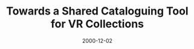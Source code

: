 ---
layout: redirect
date: 2000-12-02
title: "Towards a Shared Cataloguing Tool for VR Collections"
authors: 
    - Greenstein, Daniel
redirect_to: https://old.diglib.org/collections/vrtool/toolframe.htm
tags: DLF
seo:
  type: Report
description: ""
---